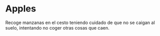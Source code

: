 # Apples
Recoge manzanas en el cesto teniendo cuidado de que no se caigan al suelo, intentando no coger otras cosas que caen.
